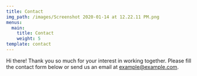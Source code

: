 ```yaml
---
title: Contact
img_path: /images/Screenshot 2020-01-14 at 12.22.11 PM.png
menus:
  main:
    title: Contact
    weight: 5
template: contact
---
```


Hi there! Thank you so much for your interest in working together. Please fill the contact form below or send us an email at [example@example.com](mailto:example@example.com).
